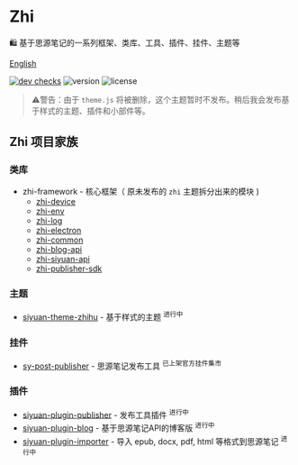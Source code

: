 # Zhi

🛍️ 基于思源笔记的一系列框架、类库、工具、插件、挂件、主题等

[English](README.md)

[![dev checks](https://img.shields.io/github/checks-status/terwer/zhi/dev?label=build)](https://github.com/terwer/zhi/tree/dev)
![version](https://img.shields.io/github/release/terwer/zhi.svg?style=flat-square)
![license](https://img.shields.io/badge/license-GPL-blue.svg?style=popout-square)

> ⚠️警告：由于 `theme.js` 将被删除，这个主题暂时不发布。稍后我会发布基于样式的主题、插件和小部件等。

## Zhi 项目家族

### 类库
- zhi-framework - 核心框架（ 原未发布的 `zhi` 主题拆分出来的模块 )
  - [zhi-device](https://github.com/terwer/zhi/tree/main/libs/zhi-device)
  - [zhi-env](https://github.com/terwer/zhi/tree/main/libs/zhi-env)
  - [zhi-log](https://github.com/terwer/zhi/tree/main/libs/zhi-log)
  - [zhi-electron](https://github.com/terwer/zhi/tree/main/libs/zhi-electron)
  - [zhi-common](https://github.com/terwer/zhi/tree/main/libs/zhi-common)
  - [zhi-blog-api](https://github.com/terwer/zhi/tree/main/libs/zhi-blog-api)
  - [zhi-siyuan-api](https://github.com/terwer/zhi/tree/main/libs/zhi-siyuan-api)
  - [zhi-publisher-sdk](https://github.com/terwer/zhi/tree/main/libs/zhi-publisher-sdk)

### 主题
- [siyuan-theme-zhihu](https://github.com/terwer/siyuan-theme-zhihu) - 基于样式的主题 <sup>进行中</sup>

### 挂件
- [sy-post-publisher](https://github.com/terwer/sy-post-publisher) - 思源笔记发布工具 <sup>已上架官方挂件集市</sup>

### 插件
- [siyuan-plugin-publisher](https://github.com/terwer/siyuan-plugin-publisher) - 发布工具插件 <sup>进行中</sup>
- [siyuan-plugin-blog](https://github.com/terwer/siyuan-plugin-blog) - 基于思源笔记API的博客版 <sup>进行中</sup>
- [siyuan-plugin-importer](https://github.com/terwer/siyuan-plugin-importer) - 导入 epub, docx, pdf, html 等格式到思源笔记 <sup>进行中</sup>

